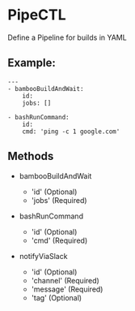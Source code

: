 
# PipeCTL

Define a Pipeline for builds in YAML


## Example:

```
---
- bambooBuildAndWait:
    id: 
    jobs: []

- bashRunCommand:
    id: 
    cmd: 'ping -c 1 google.com'

```

## Methods 

- bambooBuildAndWait
  - 'id' (Optional)
  - 'jobs' (Required)

- bashRunCommand
  - 'id' (Optional)
  - 'cmd' (Required) 

- notifyViaSlack
  - 'id' (Optional)
  - 'channel' (Required)
  - 'message' (Required)
  - 'tag' (Optional)



